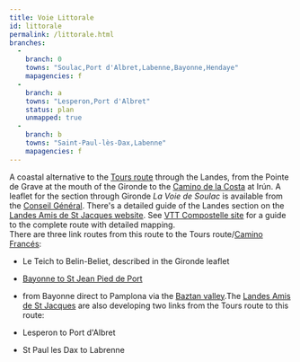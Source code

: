 ```yaml
---
title: Voie Littorale
id: littorale
permalink: /littorale.html
branches:
  -
    branch: 0
    towns: "Soulac,Port d'Albret,Labenne,Bayonne,Hendaye"
    mapagencies: f
  -
    branch: a
    towns: "Lesperon,Port d'Albret"
    status: plan
    unmapped: true
  -
    branch: b
    towns: "Saint-Paul-lès-Dax,Labenne"
    mapagencies: f
---
```


A coastal alternative to the [Tours route][0] through the Landes, from the Pointe de Grave at the mouth of the Gironde to the [Camino de la Costa][1] at Irún. A leaflet for the section through Gironde _La Voie de Soulac_ is available from the [Conseil Général][2]. There's a detailed guide of the Landes section on the [Landes Amis de St Jacques website][3]. See [VTT Compostelle site][4] for a guide to the complete route with detailed mapping.  
There are three link routes from this route to the Tours route/[Camino Francés][5]:

* Le Teich to Belin-Beliet, described in the Gironde leaflet 
* [Bayonne to St Jean Pied de Port][6] 
* from Bayonne direct to Pamplona via the [Baztan valley][7].The [Landes Amis de St Jacques][3] are also developing two links from the Tours route to this route:

* Lesperon to Port d'Albret
* St Paul les Dax to Labrenne

[0]: tours.html
[1]: costa.html
[2]: http://www.tourisme-gironde.cg33.fr/cdt_pratique_brochure.asp
[3]: http://www.compostelle-landes.org/
[4]: http://pagesperso-orange.fr/vtt.compostelle/littoral.htm
[5]: frances.html
[6]: nive.html
[7]: baztan.html